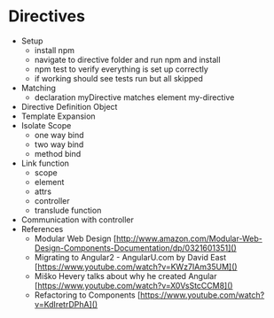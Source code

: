 # Directives
* Setup
  - install npm   
  - navigate to directive folder and run npm and install
  - npm test to verify everything is set up correctly
  - if working should see tests run but all skipped
* Matching
  - declaration myDirective matches element my-directive
* Directive Definition Object
* Template Expansion
* Isolate Scope
  - one way bind
  - two way bind
  - method bind
* Link function
  - scope
  - element
  - attrs
  - controller
  - translude function
* Communication with controller
* References
  * Modular Web Design [http://www.amazon.com/Modular-Web-Design-Components-Documentation/dp/0321601351]()
  * Migrating to Angular2 - AngularU.com by David East  [https://www.youtube.com/watch?v=KWz7IAm35UM]()
  * Miško Hevery talks about why he created Angular [https://www.youtube.com/watch?v=X0VsStcCCM8]()
  * Refactoring to Components [https://www.youtube.com/watch?v=KdIretrDPhA]()
